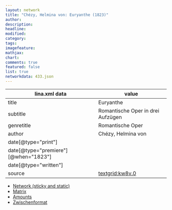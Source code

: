 ```yaml
---
layout: network
title: "Chézy, Helmina von: Euryanthe (1823)"
author:
description:
headline:
modified:
category:
tags:
imagefeature: 
mathjax: 
chart: 
comments: true
featured: false
list: true
networkdata: 433.json
---
```

lina.xml data  | value
------------- | -------------
title|Euryanthe
subtitle|Romantische Oper in drei Aufzügen
genretitle|Romantische Oper
author|Chézy, Helmina von
date[@type="print"]|
date[@type="premiere"][@when="1823"]|
date[@type="written"]|
source|[textgrid:kw8v.0](https://textgridlab.org/1.0/tgcrud-public/rest/textgrid:kw8v.0/data)



* [Network (sticky and static)](/network433)
* [Matrix](/matrix433)
* [Amounts](/amount433)
* [Zwischenformat](/lina433 )
